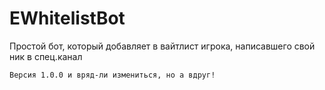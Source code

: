 # EWhitelistBot

Простой бот, который добавляет в вайтлист игрока, написавшего свой ник в спец.канал

``` Версия 1.0.0 и вряд-ли измениться, но а вдруг! ```
